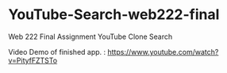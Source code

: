 # YouTube-Search-web222-final

Web 222 Final Assignment YouTube Clone Search

Video Demo of finished app. : https://www.youtube.com/watch?v=PityfFZTSTo
